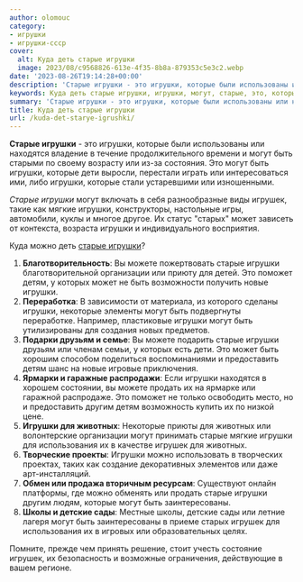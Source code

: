 ```yaml
---
author: olomouc
category:
- игрушки
- игрушки-ссср
cover:
  alt: Куда деть старые игрушки
  image: 2023/08/c9568826-613e-4f35-8b8a-879353c5e3c2.webp
date: '2023-08-26T19:14:28+00:00'
description: 'Старые игрушки - это игрушки, которые были использованы или находятся владение в течение продолжительного времени и могут быть старыми по своему возрасту...'
keywords: Куда деть старые игрушки, игрушки, могут, старые, это, которые, игрушек, можете, детям, животных, находятся, дети, мягкие, старых, организации, поможет
summary: 'Старые игрушки - это игрушки, которые были использованы или находятся владение в течение продолжительного времени и могут быть старыми по своему возрасту...'
title: Куда деть старые игрушки
url: /kuda-det-starye-igrushki/
---
```


**Старые игрушки** \- это игрушки, которые были использованы или находятся владение в течение продолжительного времени и могут быть старыми по своему возрасту или из-за состояния. Это могут быть игрушки, которые дети выросли, перестали играть или интересоваться ими, либо игрушки, которые стали устаревшими или изношенными.

_Старые игрушки_ могут включать в себя разнообразные виды игрушек, такие как мягкие игрушки, конструкторы, настольные игры, автомобили, куклы и многое другое. Их статус "старых" может зависеть от контекста, возраста игрушки и индивидуального восприятия.

Куда можно деть [старые игрушки](https://zoon.ru/joshkar-ola/shops/antikvarno-komissionnyj_numizmaticheskij_magazin/)?

1. **Благотворительность**: Вы можете пожертвовать старые игрушки благотворительной организации или приюту для детей. Это поможет детям, у которых может не быть возможности получить новые игрушки.
1. **Переработка**: В зависимости от материала, из которого сделаны игрушки, некоторые элементы могут быть подвергнуты переработке. Например, пластиковые игрушки могут быть утилизированы для создания новых предметов.
1. **Подарки друзьям и семье**: Вы можете подарить старые игрушки друзьям или членам семьи, у которых есть дети. Это может быть хорошим способом поделиться воспоминаниями и предоставить детям шанс на новые игровые приключения.
1. **Ярмарки и гаражные распродажи**: Если игрушки находятся в хорошем состоянии, вы можете продать их на ярмарке или гаражной распродаже. Это поможет не только освободить место, но и предоставить другим детям возможность купить их по низкой цене.
1. **Игрушки для животных**: Некоторые приюты для животных или волонтерские организации могут принимать старые мягкие игрушки для использования их в качестве игрушек для животных.
1. **Творческие проекты**: Игрушки можно использовать в творческих проектах, таких как создание декоративных элементов или даже арт-инсталляций.
1. **Обмен или продажа вторичным ресурсам**: Существуют онлайн платформы, где можно обменять или продать старые игрушки другим людям, которые могут быть заинтересованы.
1. **Школы и детские сады**: Местные школы, детские сады или летние лагеря могут быть заинтересованы в приеме старых игрушек для использования их в игровых или образовательных целях.

Помните, прежде чем принять решение, стоит учесть состояние игрушек, их безопасность и возможные ограничения, действующие в вашем регионе.